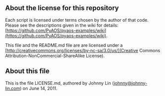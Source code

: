 About the license for this repository
-------------------------------------

Each script is licensed under terms chosen by the author of that
code.  Please see the descriptions given in the wiki for details:
[https://github.com/PyAOS/pyaos-examples/wiki](https://github.com/PyAOS/pyaos-examples/wiki).

This file and the README.md file are are licensed under a
[http://creativecommons.org/licenses/by-nc-sa/3.0/us/](Creative Commons
Attribution-NonCommercial-ShareAlike License).


About this file
---------------

This is the file LICENSE.md, authored by Johnny Lin
(johnny@johnny-lin.com) on June 14, 2011.
